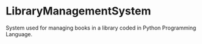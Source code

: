 # LibraryManagementSystem
System used for managing books in a library coded in Python Programming Language.
